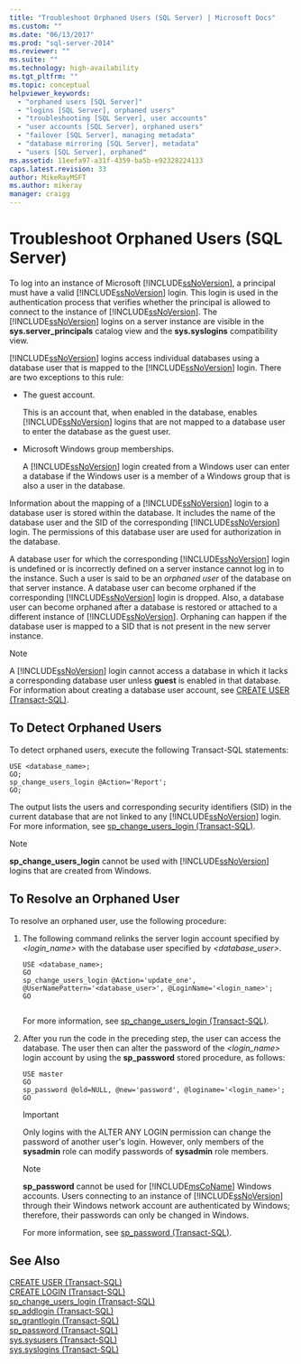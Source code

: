 ```yaml
---
title: "Troubleshoot Orphaned Users (SQL Server) | Microsoft Docs"
ms.custom: ""
ms.date: "06/13/2017"
ms.prod: "sql-server-2014"
ms.reviewer: ""
ms.suite: ""
ms.technology: high-availability
ms.tgt_pltfrm: ""
ms.topic: conceptual
helpviewer_keywords: 
  - "orphaned users [SQL Server]"
  - "logins [SQL Server], orphaned users"
  - "troubleshooting [SQL Server], user accounts"
  - "user accounts [SQL Server], orphaned users"
  - "failover [SQL Server], managing metadata"
  - "database mirroring [SQL Server], metadata"
  - "users [SQL Server], orphaned"
ms.assetid: 11eefa97-a31f-4359-ba5b-e92328224133
caps.latest.revision: 33
author: MikeRayMSFT
ms.author: mikeray
manager: craigg
---
```

# Troubleshoot Orphaned Users (SQL Server)
  To log into an instance of Microsoft [!INCLUDE[ssNoVersion](../../includes/ssnoversion-md.md)], a principal must have a valid [!INCLUDE[ssNoVersion](../../includes/ssnoversion-md.md)] login. This login is used in the authentication process that verifies whether the principal is allowed to connect to the instance of [!INCLUDE[ssNoVersion](../../includes/ssnoversion-md.md)]. The [!INCLUDE[ssNoVersion](../../includes/ssnoversion-md.md)] logins on a server instance are visible in the **sys.server_principals** catalog view and the **sys.syslogins** compatibility view.  
  
 [!INCLUDE[ssNoVersion](../../includes/ssnoversion-md.md)] logins access individual databases using a database user that is mapped to the [!INCLUDE[ssNoVersion](../../includes/ssnoversion-md.md)] login. There are two exceptions to this rule:  
  
-   The guest account.  
  
     This is an account that, when enabled in the database, enables [!INCLUDE[ssNoVersion](../../includes/ssnoversion-md.md)] logins that are not mapped to a database user to enter the database as the guest user.  
  
-   Microsoft Windows group memberships.  
  
     A [!INCLUDE[ssNoVersion](../../includes/ssnoversion-md.md)] login created from a Windows user can enter a database if the Windows user is a member of a Windows group that is also a user in the database.  
  
 Information about the mapping of a [!INCLUDE[ssNoVersion](../../includes/ssnoversion-md.md)] login to a database user is stored within the database. It includes the name of the database user and the SID of the corresponding [!INCLUDE[ssNoVersion](../../includes/ssnoversion-md.md)] login. The permissions of this database user are used for authorization in the database.  
  
 A database user for which the corresponding [!INCLUDE[ssNoVersion](../../includes/ssnoversion-md.md)] login is undefined or is incorrectly defined on a server instance cannot log in to the instance. Such a user is said to be an *orphaned user* of the database on that server instance. A database user can become orphaned if the corresponding [!INCLUDE[ssNoVersion](../../includes/ssnoversion-md.md)] login is dropped. Also, a database user can become orphaned after a database is restored or attached to a different instance of [!INCLUDE[ssNoVersion](../../includes/ssnoversion-md.md)]. Orphaning can happen if the database user is mapped to a SID that is not present in the new server instance.  
  
> [!NOTE]  
>  A [!INCLUDE[ssNoVersion](../../includes/ssnoversion-md.md)] login cannot access a database in which it lacks a corresponding database user unless **guest** is enabled in that database. For information about creating a database user account, see [CREATE USER &#40;Transact-SQL&#41;](/sql/t-sql/statements/create-user-transact-sql).  
  
## To Detect Orphaned Users  
 To detect orphaned users, execute the following Transact-SQL statements:  
  
```  
USE <database_name>;  
GO;   
sp_change_users_login @Action='Report';  
GO;  
```  
  
 The output lists the users and corresponding security identifiers (SID) in the current database that are not linked to any [!INCLUDE[ssNoVersion](../../includes/ssnoversion-md.md)] login. For more information, see [sp_change_users_login &#40;Transact-SQL&#41;](/sql/relational-databases/system-stored-procedures/sp-change-users-login-transact-sql).  
  
> [!NOTE]  
>  **sp_change_users_login** cannot be used with [!INCLUDE[ssNoVersion](../../includes/ssnoversion-md.md)] logins that are created from Windows.  
  
## To Resolve an Orphaned User  
 To resolve an orphaned user, use the following procedure:  
  
1.  The following command relinks the server login account specified by *<login_name>* with the database user specified by *<database_user>*.  
  
    ```  
    USE <database_name>;  
    GO  
    sp_change_users_login @Action='update_one', @UserNamePattern='<database_user>', @LoginName='<login_name>';  
    GO  
  
    ```  
  
     For more information, see [sp_change_users_login &#40;Transact-SQL&#41;](/sql/relational-databases/system-stored-procedures/sp-change-users-login-transact-sql).  
  
2.  After you run the code in the preceding step, the user can access the database. The user then can alter the password of the *<login_name>* login account by using the **sp_password** stored procedure, as follows:  
  
    ```  
    USE master   
    GO  
    sp_password @old=NULL, @new='password', @loginame='<login_name>';  
    GO  
    ```  
  
    > [!IMPORTANT]  
    >  Only logins with the ALTER ANY LOGIN permission can change the password of another user's login. However, only members of the **sysadmin** role can modify passwords of **sysadmin** role members.  
  
    > [!NOTE]  
    >  **sp_password** cannot be used for [!INCLUDE[msCoName](../../includes/msconame-md.md)] Windows accounts. Users connecting to an instance of [!INCLUDE[ssNoVersion](../../includes/ssnoversion-md.md)] through their Windows network account are authenticated by Windows; therefore, their passwords can only be changed in Windows.  
  
     For more information, see [sp_password &#40;Transact-SQL&#41;](/sql/relational-databases/system-stored-procedures/sp-password-transact-sql).  
  
## See Also  
 [CREATE USER &#40;Transact-SQL&#41;](/sql/t-sql/statements/create-user-transact-sql)   
 [CREATE LOGIN &#40;Transact-SQL&#41;](/sql/t-sql/statements/create-login-transact-sql)   
 [sp_change_users_login &#40;Transact-SQL&#41;](/sql/relational-databases/system-stored-procedures/sp-change-users-login-transact-sql)   
 [sp_addlogin &#40;Transact-SQL&#41;](/sql/relational-databases/system-stored-procedures/sp-addlogin-transact-sql)   
 [sp_grantlogin &#40;Transact-SQL&#41;](/sql/relational-databases/system-stored-procedures/sp-grantlogin-transact-sql)   
 [sp_password &#40;Transact-SQL&#41;](/sql/relational-databases/system-stored-procedures/sp-password-transact-sql)   
 [sys.sysusers &#40;Transact-SQL&#41;](/sql/relational-databases/system-compatibility-views/sys-sysusers-transact-sql)   
 [sys.syslogins &#40;Transact-SQL&#41;](/sql/relational-databases/system-compatibility-views/sys-syslogins-transact-sql)  
  
  
